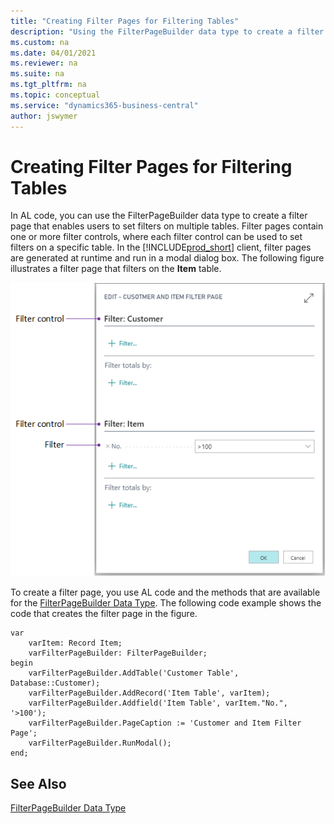 ```yaml
---
title: "Creating Filter Pages for Filtering Tables"
description: "Using the FilterPageBuilder data type to create a filter page in AL for Business Central."
ms.custom: na
ms.date: 04/01/2021
ms.reviewer: na
ms.suite: na
ms.tgt_pltfrm: na
ms.topic: conceptual
ms.service: "dynamics365-business-central"
author: jswymer
---
```


# Creating Filter Pages for Filtering Tables

In AL code, you can use the FilterPageBuilder data type to create a filter page that enables users to set filters on multiple tables. Filter pages contain one or more filter controls, where each filter control can be used to set filters on a specific table. In the [!INCLUDE[prod_short](includes/prod_short.md)] client, filter pages are generated at runtime and run in a modal dialog box. The following figure illustrates a filter page that filters on the **Item** table.  
  
 ![Shows a filter page for the item table](media/Filter-Page.png "FilterPage")  
  
To create a filter page, you use AL code and the methods that are available for the [FilterPageBuilder Data Type](methods-auto/filterpagebuilder/filterpagebuilder-data-type.md). The following code example shows the code that creates the filter page in the figure.  
  
```AL
var
    varItem: Record Item;
    varFilterPageBuilder: FilterPageBuilder;
begin
    varFilterPageBuilder.AddTable('Customer Table', Database::Customer);
    varFilterPageBuilder.AddRecord('Item Table', varItem);
    varFilterPageBuilder.Addfield('Item Table', varItem."No.", '>100');
    varFilterPageBuilder.PageCaption := 'Customer and Item Filter Page';
    varFilterPageBuilder.RunModal();
end;
```
  
## See Also

[FilterPageBuilder Data Type](methods-auto/filterpagebuilder/filterpagebuilder-data-type.md)  
